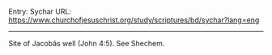 Entry: Sychar
URL: https://www.churchofjesuschrist.org/study/scriptures/bd/sychar?lang=eng

---

Site of Jacobâs well (John 4:5). See Shechem.
